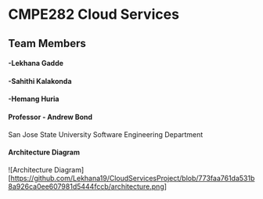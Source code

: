 # CMPE282 Cloud Services

## Team Members
#### -Lekhana Gadde
#### -Sahithi Kalakonda
#### -Hemang Huria

#### Professor - Andrew Bond
San Jose State University
Software Engineering Department

#### Architecture Diagram
![Architecture Diagram][https://github.com/Lekhana19/CloudServicesProject/blob/773faa761da531b8a926ca0ee607981d5444fccb/architecture.png]
